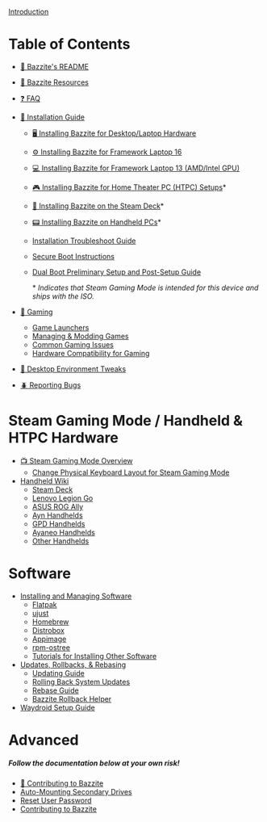 <div class="hidden">

[Introduction](Introduction.md)

</div>

# Table of Contents

- [📜 Bazzite's README](Bazzite_README.md)
- [📓 Bazzite Resources](Bazzite_resources.md)
- [❓️ FAQ](General/FAQ.md)
- [📖 Installation Guide](General/Installation_Guide/index.md)

  - [🖥️ Installing Bazzite for Desktop/Laptop Hardware](General/Installation_Guide/Installing_Bazzite_for_Desktop_or_Laptop_Hardware.md)
  - [⚙️ Installing Bazzite for Framework Laptop 16](General/Installation_Guide/Installing_Bazzite_for_Framework_Laptop_16.md)
  - [💻️ Installing Bazzite for Framework Laptop 13 (AMD/Intel GPU)](General/Installation_Guide/Installing_Bazzite_Framework_Laptop_13.md)
  - [🎮️ Installing Bazzite for Home Theater PC (HTPC) Setups](General/Installation_Guide/Installing_Bazzite_for_HTPC_Setups.md)\*
  - [🚂 Installing Bazzite on the Steam Deck](General/Installation_Guide/Installing_Bazzite_for_Steam_Deck.md)\*
  - [📟️ Installing Bazzite on Handheld PCs](General/Installation_Guide/Installing_Bazzite_for_Handheld_PCs.md)\*
  - [Installation Troubleshoot Guide](General/Installation_Guide/troubleshoot_guide.md)
  - [Secure Boot Instructions](General/Installation_Guide/secure_boot.md)
  - [Dual Boot Preliminary Setup and Post-Setup Guide](General/Installation_Guide/dual_boot_setup_guide.md)

    \* _Indicates that Steam Gaming Mode is intended for this device and ships with the ISO._

- [🎲 Gaming](Gaming/index.md)
  - [Game Launchers](Gaming/Game_Launchers.md)
  - [Managing & Modding Games](Gaming/Managing_and_modding_games.md)
  - [Common Gaming Issues](Gaming/Common_gaming_issues.md)
  - [Hardware Compatibility for Gaming](Gaming/Common_gaming_issues.md)
- [📝 Desktop Environment Tweaks](General/Desktop_Environment_Tweaks.md)
- [🪲 Reporting Bugs](General/reporting_bugs.md)

# Steam Gaming Mode / Handheld & HTPC Hardware

- [📺️ Steam Gaming Mode Overview](Handheld_and_HTPC_edition/Steam_Gaming_Mode/index.md)
  - [Change Physical Keyboard Layout for Steam Gaming Mode](Handheld_and_HTPC_edition/Change_Physical_Keyboard_Layout_for_Steam_Gaming_Mode.md)
- [Handheld Wiki](Handheld_and_HTPC_edition/Handheld_Wiki/index.md)
  - [Steam Deck](Handheld_and_HTPC_edition/Handheld_Wiki/Steam_Deck.md)
  - [Lenovo Legion Go](Handheld_and_HTPC_edition/Handheld_Wiki/Lenovo_Legion_Go.md)
  - [ASUS ROG Ally](Handheld_and_HTPC_edition/Handheld_Wiki/ASUS_ROG_Ally.md)
  - [Ayn Handhelds](Handheld_and_HTPC_edition/Handheld_Wiki/Ayn_Handhelds.md)
  - [GPD Handhelds](Handheld_and_HTPC_edition/Handheld_Wiki/GPD_Handhelds.md)
  - [Ayaneo Handhelds](Handheld_and_HTPC_edition/Handheld_Wiki/Ayaneo_Handhelds.md)
  - [Other Handhelds](Handheld_and_HTPC_edition/Handheld_Wiki/Other_Handhelds.md)

# Software

- [Installing and Managing Software](Installing_and_Managing_Software/index.md)
  - [Flatpak](Installing_and_Managing_Software/Flatpak.md)
  - [ujust](Installing_and_Managing_Software/ujust.md)
  - [Homebrew](Installing_and_Managing_Software/Homebrew.md)
  - [Distrobox](Installing_and_Managing_Software/Distrobox.md)
  - [Appimage](Installing_and_Managing_Software/AppImage.md)
  - [rpm-ostree](Installing_and_Managing_Software/rpm-ostree.md)
  - [Tutorials for Installing Other Software](Installing_and_Managing_Software/index.md)
- [Updates, Rollbacks, & Rebasing](Installing_and_Managing_Software/Updates_Rollbacks_&_Rebasing/index.md)
  - [Updating Guide](Installing_and_Managing_Software/Updates_Rollbacks_&_Rebasing/updating_guide.md)
  - [Rolling Back System Updates](Installing_and_Managing_Software/Updates_Rollbacks_&_Rebasing/rolling_back_system_updates.md)
  - [Rebase Guide](Installing_and_Managing_Software/Updates_Rollbacks_&_Rebasing/rebase_guide.md)
  - [Bazzite Rollback Helper](Installing_and_Managing_Software/Updates_Rollbacks_&_Rebasing/bazzite_rollback_helper.md)
- [Waydroid Setup Guide](Installing_and_Managing_Software/Waydroid_Setup_Guide.md)

# Advanced

##### **_Follow the documentation below at your own risk!_**

- [🤝 Contributing to Bazzite](General/Contributing_to_Bazzite.md)
- [Auto-Mounting Secondary Drives](Advanced/Auto-Mounting_Secondary_Drives.md)
- [Reset User Password](Advanced/Reset_User_Password.md)
- [Contributing to Bazzite](Advanced/Contributing_to_bazzite.md)
